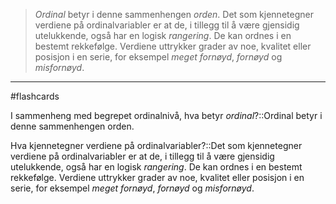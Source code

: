 >_Ordinal_ betyr i denne sammenhengen _orden_. Det som kjennetegner verdiene på ordinalvariabler er at de, i tillegg til å være gjensidig utelukkende, også har en logisk _rangering_. De kan ordnes i en bestemt rekkefølge. Verdiene uttrykker grader av noe, kvalitet eller posisjon i en serie, for eksempel _meget fornøyd_, _fornøyd_ og _misfornøyd_.


---
#flashcards 

I sammenheng med begrepet ordinalnivå, hva betyr _ordinal_?::Ordinal betyr i denne sammenhengen orden.
<!--SR:!2025-02-21,4,270-->
Hva kjennetegner verdiene på ordinalvariabler?::Det som kjennetegner verdiene på ordinalvariabler er at de, i tillegg til å være gjensidig utelukkende, også har en logisk _rangering_. De kan ordnes i en bestemt rekkefølge. Verdiene uttrykker grader av noe, kvalitet eller posisjon i en serie, for eksempel _meget fornøyd_, _fornøyd_ og _misfornøyd_.
<!--SR:!2025-02-20,3,250-->